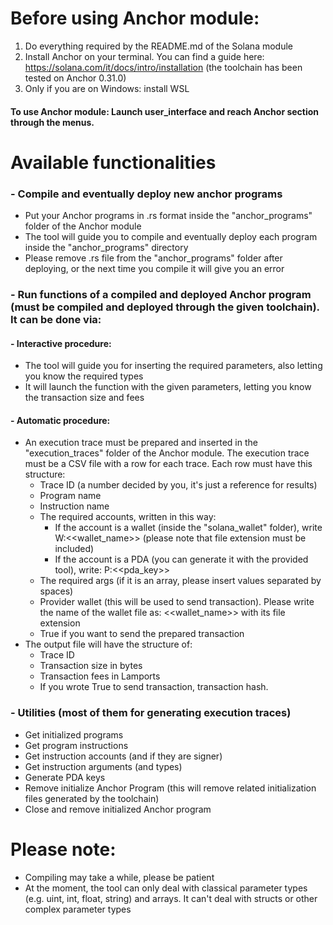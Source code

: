 # Before using Anchor module:
1. Do everything required by the README.md of the Solana module
2. Install Anchor on your terminal. You can find a guide here: https://solana.com/it/docs/intro/installation (the toolchain has been tested on Anchor 0.31.0)
3. Only if you are on Windows: install WSL

#### To use Anchor module: Launch user_interface and reach Anchor section through the menus.

# Available functionalities
### - Compile and eventually deploy new anchor programs
  - Put your Anchor programs in .rs format inside the "anchor_programs" folder of the Anchor module
  - The tool will guide you to compile and eventually deploy each program inside the "anchor_programs" directory
  - Please remove .rs file from the "anchor_programs" folder after deploying, or the next time you compile it will give you an error
### - Run functions of a compiled and deployed Anchor program (must be compiled and deployed through the given toolchain). It can be done via:
 #### - Interactive procedure:
- The tool will guide you for inserting the required parameters, also letting you know the required types
- It will launch the function with the given parameters, letting you know the transaction size and fees 
#### - Automatic procedure:
- An execution trace must be prepared and inserted in the "execution_traces" folder of the Anchor module. The execution trace must be a CSV file with a row for each trace. Each row must have this structure:
  - Trace ID (a number decided by you, it's just a reference for results)
  - Program name
  - Instruction name
  - The required accounts, written in this way:
    - If the account is a wallet (inside the "solana_wallet" folder), write W:<<wallet_name>> (please note that file extension must be included)
    - If the account is a PDA (you can generate it with the provided tool), write: P:<<pda_key>>
  - The required args (if it is an array, please insert values separated by spaces)
  - Provider wallet (this will be used to send transaction). Please write the name of the wallet file as: <<wallet_name>> with its file extension
  - True if you want to send the prepared transaction
- The output file will have the structure of:
  - Trace ID
  - Transaction size in bytes
  - Transaction fees in Lamports
  - If you wrote True to send transaction, transaction hash.
### - Utilities (most of them for generating execution traces)
- Get initialized programs
- Get program instructions
- Get instruction accounts (and if they are signer)
- Get instruction arguments (and types)
- Generate PDA keys
- Remove initialize Anchor Program (this will remove related initialization files generated by the toolchain)
- Close and remove initialized Anchor program

# Please note:
- Compiling may take a while, please be patient
- At the moment, the tool can only deal with classical parameter types (e.g. uint, int, float, string) and arrays. It can't deal with structs or other complex parameter types